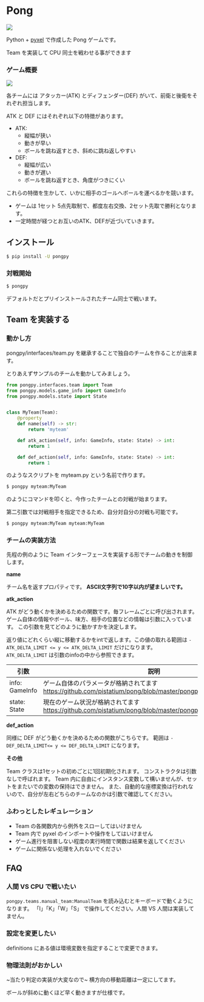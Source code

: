 # Pong

![](https://raw.githubusercontent.com/pistatium/pong/master/resources/demo.gif)


Python + [pyxel](https://github.com/kitao/pyxel/blob/master/README.ja.md) で作成した Pong ゲームです。

Team を実装して CPU 同士を戦わせる事ができます


### ゲーム概要

![](https://raw.githubusercontent.com/pistatium/pong/master/resources/about_pong.png)

各チームには アタッカー(ATK) とディフェンダー(DEF) がいて、前衛と後衛をそれぞれ担当します。

ATK と DEF にはそれぞれ以下の特徴があります。

* ATK: 
   * 縦幅が狭い
   * 動きが早い
   * ボールを跳ね返すとき、斜めに跳ね返しやすい
* DEF:
   * 縦幅が広い
   * 動きが遅い
   * ボールを跳ね返すとき、角度がつきにくい
   
 これらの特徴を生かして、いかに相手のゴールへボールを運べるかを競います。
 
* ゲームは 1セット 5点先取制で、都度左右交換、2セット先取で勝利となります。
* 一定時間が経つとお互いのATK、DEFが近づいていきます。


## インストール

```sh
$ pip install -U pongpy
```

### 対戦開始

```sh
$ pongpy
```

デフォルトだとプリインストールされたチーム同士で戦います。


## Team を実装する

### 動かし方

pongpy/interfaces/team.py を継承することで独自のチームを作ることが出来ます。

とりあえずサンプルのチームを動かしてみましょう。

```python
from pongpy.interfaces.team import Team
from pongpy.models.game_info import GameInfo
from pongpy.models.state import State


class MyTeam(Team):
    @property
    def name(self) -> str:
        return 'myteam'

    def atk_action(self, info: GameInfo, state: State) -> int:
        return 1

    def def_action(self, info: GameInfo, state: State) -> int:
        return 1

```

のようなスクリプトを myteam.py という名前で作ります。

```sh
$ pongpy myteam:MyTeam
```

のようにコマンドを叩くと、今作ったチームとの対戦が始まります。

第二引数では対戦相手を指定できるため、自分対自分の対戦も可能です。

```sh
$ pongpy myteam:MyTeam myteam:MyTeam
```

### チームの実装方法
先程の例のように Team インターフェースを実装する形でチームの動きを制御します。

__name__

チーム名を返すプロパティです。
**ASCII文字列で10字以内が望ましいです。**

__atk_action__

ATK がどう動くかを決めるための関数です。毎フレームごとに呼び出されます。
ゲーム自体の情報やボール、味方、相手の位置などの情報は引数に入っています。
この引数を見てどのように動かすかを決定します。

返り値にどれくらい縦に移動するかをintで返します。この値の取れる範囲は 
`-ATK_DELTA_LIMIT <= y <= ATK_DELTA_LIMIT` だけになります。
`ATK_DELTA_LIMIT` は引数のinfoの中から参照できます。


| 引数 | 説明 |
----|---- 
| info: GameInfo | ゲーム自体のパラメータが格納されてます https://github.com/pistatium/pong/blob/master/pongpy/models/game_info.py |
| state: State | 現在のゲーム状況が格納されてます https://github.com/pistatium/pong/blob/master/pongpy/models/state.py |


__def_action__

同様に DEF がどう動くかを決めるための関数がこちらです。
範囲は `-DEF_DELTA_LIMIT<= y <= DEF_DELTA_LIMIT` になります。


__その他__

Team クラスは1セットの初めごとに1回初期化されます。
コンストラクタは引数なしで呼ばれます。
Team 内に自由にインスタンス変数して構いませんが、セットをまたいでの変数の保持はできません。
また、自動的な座標変換は行われないので、自分が左右どちらのチームなのかは引数で確認してください。

### ふわっとしたレギュレーション
* Team の各関数内から例外をスローしてはいけません
* Team 内で pyxel のインポートや操作をしてはいけません
* ゲーム進行を阻害しない程度の実行時間で関数は結果を返してください
* ゲームに関係ない処理を入れないでください

## FAQ

### 人間 VS CPU で戦いたい

`pongpy.teams.manual_team:ManualTeam` を読み込むとキーボードで動くようになります。
「I」「K」「W」「S」 で操作してください。人間 VS 人間は実装してません。

### 設定を変更したい

definitions にある値は環境変数を指定することで変更できます。

### 物理法則がおかしい

~当たり判定の実装が大変なので~ 横方向の移動距離は一定にしてます。

ボールが斜めに動くほど早く動きますが仕様です。

